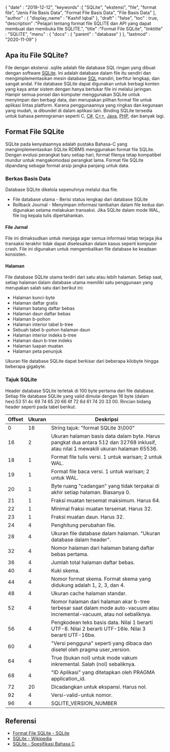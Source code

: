 {
  "date" : "2019-12-12",
  "keywords" :[ "SQLite", "ekstensi", "file", "format file", "Jenis File Basis Data", "Format File Basis Data", "File Basis Data" ],
  "author" : {
    "display_name" : "Kashif Iqbal"
},
  "draft" : "false",
  "toc" : true,
  "description" :"Pelajari tentang format file SQLITE dan API yang dapat membuat dan membuka file SQLITE.",
  "title" :"Format File SQLite",
  "linktitle" : "SQLITE",
  "menu" : {
    "docs" : {
      "parent" : "database"
}
},
  "lastmod" : "2020-11-09"
}

## Apa itu File SQLite?

File dengan ekstensi .sqlite adalah file database SQL ringan yang dibuat dengan software [SQLite](https://www.sqlite.org/index.html). Ini adalah database dalam file itu sendiri dan mengimplementasikan mesin database [SQL](/id/database/sql/) mandiri, berfitur lengkap, dan sangat andal. File database SQLite dapat digunakan untuk berbagi konten yang kaya antar sistem dengan hanya bertukar file ini melalui jaringan. Hampir semua ponsel dan komputer menggunakan SQLite untuk menyimpan dan berbagi data, dan merupakan pilihan format file untuk aplikasi lintas platform. Karena penggunaannya yang ringkas dan kegunaan yang mudah, ia dibundel di dalam aplikasi lain. Binding SQLite tersedia untuk bahasa pemrograman seperti C, [C#](/id/programming/cs/), [C++](/id/programming/cpp), [Java](/id/programming/java/), [PHP](/id/programming/php/ ), dan banyak lagi.

## Format File SQLite

SQLite pada kenyataannya adalah pustaka Bahasa-C yang mengimplementasikan SQLite RDBMS menggunakan format file SQLite. Dengan evolusi perangkat baru setiap hari, format filenya tetap kompatibel mundur untuk mengakomodasi perangkat lama. Format file SQLite dipandang sebagai format arsip jangka panjang untuk data.

### Berkas Basis Data

Database SQLite dikelola sepenuhnya melalui dua file.
* File database utama - Berisi status lengkap dari database SQLite
* Rollback Journal - Menyimpan informasi tambahan dalam file kedua dan digunakan selama melakukan transaksi. Jika SQLite dalam mode WAL, file log kepala tulis dipertahankan.

#### File Jurnal

File ini dimaksudkan untuk menjaga agar semua informasi tetap terjaga jika transaksi terakhir tidak dapat diselesaikan dalam kasus seperti komputer crash. File ini digunakan untuk mengembalikan file database ke keadaan konsisten.

#### Halaman

File database SQLite utama terdiri dari satu atau lebih halaman. Setiap saat, setiap halaman dalam database utama memiliki satu penggunaan yang merupakan salah satu dari berikut ini:

* Halaman kunci-byte
* Halaman daftar gratis
* Halaman batang daftar bebas
* Halaman daun daftar bebas
* Halaman b-pohon
* Halaman interior tabel b-tree
* Sebuah tabel b-pohon halaman daun
* Halaman interior indeks b-tree
* Halaman daun b-tree indeks
* Halaman luapan muatan
* Halaman peta penunjuk

Ukuran file database SQLite dapat berkisar dari beberapa kilobyte hingga beberapa gigabyte.

### Tajuk SQLite

Header database SQLite terletak di 100 byte pertama dari file database. Setiap file database SQLite yang valid dimulai dengan 16 byte (dalam hex):53 51 4c 69 74 65 20 66 6f 72 6d 61 74 20 33 00. Rincian bidang header seperti pada tabel berikut.

|Offset|Ukuran|Deskripsi|
---|---|---|
|0|16|String tajuk: "format SQLite 3\000"|
|16|2|Ukuran halaman basis data dalam byte. Harus pangkat dua antara 512 dan 32768 inklusif, atau nilai 1 mewakili ukuran halaman 65536.|
|18|1|Format file tulis versi. 1 untuk warisan; 2 untuk WAL.|
|19|1|Format file baca versi. 1 untuk warisan; 2 untuk WAL.|
|20|1|Byte ruang "cadangan" yang tidak terpakai di akhir setiap halaman. Biasanya 0.|
|21|1|Fraksi muatan tersemat maksimum. Harus 64.|
|22|1|Minimal fraksi muatan tersemat. Harus 32.|
|23|1|Fraksi muatan daun. Harus 32.|
|24|4|Penghitung perubahan file.|
|28|4|Ukuran file database dalam halaman. "Ukuran database dalam header".|
|32|4|Nomor halaman dari halaman batang daftar bebas pertama.|
|36|4|Jumlah total halaman daftar bebas.|
|40|4|Kuki skema.|
|44|4|Nomor format skema. Format skema yang didukung adalah 1, 2, 3, dan 4.|
|48|4|Ukuran cache halaman standar.|
|52|4|Nomor halaman dari halaman akar b-tree terbesar saat dalam mode auto-vacuum atau incremental-vacuum, atau nol sebaliknya.|
|56|4|Pengkodean teks basis data. Nilai 1 berarti UTF-8. Nilai 2 berarti UTF-16le. Nilai 3 berarti UTF-16be.|
|60|4|"Versi pengguna" seperti yang dibaca dan disetel oleh pragma user_version.|
|64|4|True (bukan nol) untuk mode vakum inkremental. Salah (nol) sebaliknya.|
|68|4|"ID Aplikasi" yang ditetapkan oleh PRAGMA application_id.|
|72|20|Dicadangkan untuk ekspansi. Harus nol.|
|92|4|Versi-valid-untuk nomor.|
|96|4|SQLITE_VERSION_NUMBER|

## Referensi ##

* [Format File SQLite - SQLite](https://www.sqlite.org/fileformat2.html)
* [SQLite - Wikipedia](https://en.wikipedia.org/wiki/SQLite)
* [SQLite - Spesifikasi Bahasa C](https://www.sqlite.org/c3ref/intro.html)

